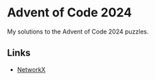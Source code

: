 # Advent of Code 2024

My solutions to the Advent of Code 2024 puzzles.

## Links

- [NetworkX](https://networkx.org/documentation/stable/index.html)
